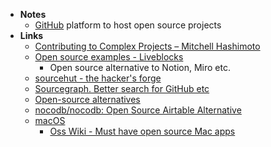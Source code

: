 - **Notes**
	- [GitHub](Information%20Technology/Programming/Tools/Git/GitHub.md) platform to host open source projects
- **Links**
	- [Contributing to Complex Projects – Mitchell Hashimoto](https://mitchellh.com/writing/contributing-to-complex-projects#step-1-become-a-user)
	- [Open source examples - Liveblocks](https://liveblocks.io/examples)
		- Open source alternative to Notion, Miro etc.
	- [sourcehut - the hacker's forge](https://sourcehut.org/)
	- [Sourcegraph. Better search for GitHub etc](https://sourcegraph.com/search)
	- [Open-source alternatives ](https://twitter.com/zenorocha/status/1375465071913000961?s=12)
	- [nocodb/nocodb: Open Source Airtable Alternative](https://github.com/nocodb/nocodb)
	- [macOS](Information%20Technology/Programming/OS's/macOS.md)
		- [Oss Wiki - Must have open source Mac apps](https://www.oss.wiki/)